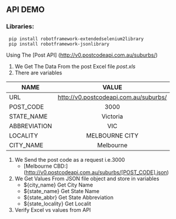 ﻿## API DEMO### Libraries:``` pip install robotframework-extendedselenium2library pip install robotframework-jsonlibrary```Using   The [Post  API] (http://v0.postcodeapi.com.au/suburbs/)1.  We Get The Data From the post  Excel file _post.xls_2.  There are variables| NAME        | VALUE          | | ------------- |:-------------:| |URL|	http://v0.postcodeapi.com.au/suburbs/||POST_CODE|	3000||STATE_NAME|	Victoria||ABBREVIATION|	VIC||LOCALITY|	MELBOURNE CITY||CITY_NAME|	Melbourne|1. We Send the post code as a request i.e.3000	*  [Melbourne CBD:]  (http://v0.postcodeapi.com.au/suburbs/[POST_CODE].json)2. We Get Values From JSON file object and store in variables	*	${city_name}        Get City Name	*	${state_name}       Get State Name	*	${state_abbr}       Get State Abbreviation	*	${state_locality}   Get Localit3. Verify Excel vs values from API
